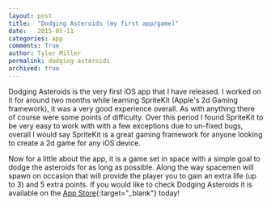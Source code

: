 ```yaml
---
layout: post
title:  "Dodging Asteroids (my first app/game)"
date:   2015-05-11
categories: app
comments: True
author: Tyler Miller
permalink: dodging-asteroids
archived: true
---
```


Dodging Asteroids is the very first iOS app that I have released. I worked on it for around two months while learning SpriteKit (Apple's 2d Gaming framework), it was a very good experience overall. As with anything there of course were some points of difficulty. Over this period I found SpriteKit to be very easy to work with with a few exceptions due to un-fixed bugs, overall I would say SpriteKit is a great gaming framework for anyone looking to create a 2d game for any iOS device. 

Now for a little about the app, it is a game set in space with a simple goal to dodge the asteroids for as long as possible. Along the way spacemen will spawn on occasion that will provide the player you to gain an extra life (up to 3) and 5 extra points. If you would like to check Dodging Asteroids it is available on the [App Store](https://itunes.apple.com/us/app/dodging-asteriods/id969815744?mt=8){:target="_blank"} today!

